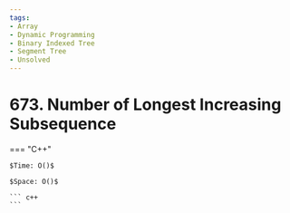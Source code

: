 ```yaml
---
tags:
- Array
- Dynamic Programming
- Binary Indexed Tree
- Segment Tree
- Unsolved
---
```



# 673. Number of Longest Increasing Subsequence

=== "C++"

    $Time: O()$

    $Space: O()$

    ``` c++
    ```
